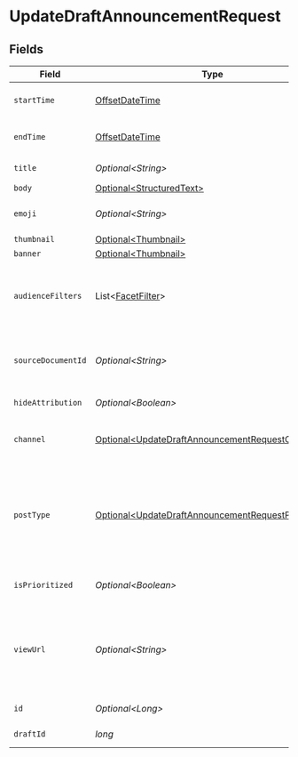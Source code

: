 # UpdateDraftAnnouncementRequest


## Fields

| Field                                                                                                                                                                                                 | Type                                                                                                                                                                                                  | Required                                                                                                                                                                                              | Description                                                                                                                                                                                           |
| ----------------------------------------------------------------------------------------------------------------------------------------------------------------------------------------------------- | ----------------------------------------------------------------------------------------------------------------------------------------------------------------------------------------------------- | ----------------------------------------------------------------------------------------------------------------------------------------------------------------------------------------------------- | ----------------------------------------------------------------------------------------------------------------------------------------------------------------------------------------------------- |
| `startTime`                                                                                                                                                                                           | [OffsetDateTime](https://docs.oracle.com/javase/8/docs/api/java/time/OffsetDateTime.html)                                                                                                             | :heavy_minus_sign:                                                                                                                                                                                    | The date and time at which the announcement becomes active.                                                                                                                                           |
| `endTime`                                                                                                                                                                                             | [OffsetDateTime](https://docs.oracle.com/javase/8/docs/api/java/time/OffsetDateTime.html)                                                                                                             | :heavy_minus_sign:                                                                                                                                                                                    | The date and time at which the announcement expires.                                                                                                                                                  |
| `title`                                                                                                                                                                                               | *Optional\<String>*                                                                                                                                                                                   | :heavy_minus_sign:                                                                                                                                                                                    | The headline of the announcement.                                                                                                                                                                     |
| `body`                                                                                                                                                                                                | [Optional\<StructuredText>](../../models/components/StructuredText.md)                                                                                                                                | :heavy_minus_sign:                                                                                                                                                                                    | N/A                                                                                                                                                                                                   |
| `emoji`                                                                                                                                                                                               | *Optional\<String>*                                                                                                                                                                                   | :heavy_minus_sign:                                                                                                                                                                                    | An emoji used to indicate the nature of the announcement.                                                                                                                                             |
| `thumbnail`                                                                                                                                                                                           | [Optional\<Thumbnail>](../../models/components/Thumbnail.md)                                                                                                                                          | :heavy_minus_sign:                                                                                                                                                                                    | N/A                                                                                                                                                                                                   |
| `banner`                                                                                                                                                                                              | [Optional\<Thumbnail>](../../models/components/Thumbnail.md)                                                                                                                                          | :heavy_minus_sign:                                                                                                                                                                                    | N/A                                                                                                                                                                                                   |
| `audienceFilters`                                                                                                                                                                                     | List\<[FacetFilter](../../models/components/FacetFilter.md)>                                                                                                                                          | :heavy_minus_sign:                                                                                                                                                                                    | Filters which restrict who should see the announcement. Values are taken from the corresponding filters in people search.                                                                             |
| `sourceDocumentId`                                                                                                                                                                                    | *Optional\<String>*                                                                                                                                                                                   | :heavy_minus_sign:                                                                                                                                                                                    | The Glean Document ID of the source document this Announcement was created from (e.g. Slack thread).                                                                                                  |
| `hideAttribution`                                                                                                                                                                                     | *Optional\<Boolean>*                                                                                                                                                                                  | :heavy_minus_sign:                                                                                                                                                                                    | Whether or not to hide an author attribution.                                                                                                                                                         |
| `channel`                                                                                                                                                                                             | [Optional\<UpdateDraftAnnouncementRequestChannel>](../../models/components/UpdateDraftAnnouncementRequestChannel.md)                                                                                  | :heavy_minus_sign:                                                                                                                                                                                    | This determines whether this is a Social Feed post or a regular announcement.                                                                                                                         |
| `postType`                                                                                                                                                                                            | [Optional\<UpdateDraftAnnouncementRequestPostType>](../../models/components/UpdateDraftAnnouncementRequestPostType.md)                                                                                | :heavy_minus_sign:                                                                                                                                                                                    | This determines whether this is an external-link post or a regular announcement post. TEXT - Regular announcement that can contain rich text. LINK - Announcement that is linked to an external site. |
| `isPrioritized`                                                                                                                                                                                       | *Optional\<Boolean>*                                                                                                                                                                                  | :heavy_minus_sign:                                                                                                                                                                                    | Used by the Social Feed to pin posts to the front of the feed.                                                                                                                                        |
| `viewUrl`                                                                                                                                                                                             | *Optional\<String>*                                                                                                                                                                                   | :heavy_minus_sign:                                                                                                                                                                                    | URL for viewing the announcement. It will be set to document URL for announcements from other datasources e.g. simpplr. Can only be written when channel="SOCIAL_FEED".                               |
| `id`                                                                                                                                                                                                  | *Optional\<Long>*                                                                                                                                                                                     | :heavy_minus_sign:                                                                                                                                                                                    | The opaque id of the announcement.                                                                                                                                                                    |
| `draftId`                                                                                                                                                                                             | *long*                                                                                                                                                                                                | :heavy_check_mark:                                                                                                                                                                                    | The opaque id of the draft.                                                                                                                                                                           |